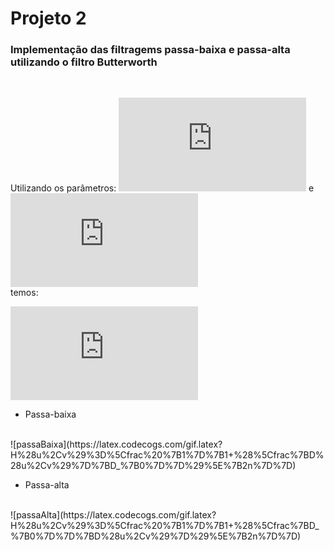 # Projeto 2

### Implementação das filtragems passa-baixa e passa-alta utilizando o filtro Butterworth

<br>

Utilizando os parâmetros: ![d0](https://latex.codecogs.com/gif.latex?D_%7B0%7D) e ![n](https://latex.codecogs.com/gif.latex?n)	
temos:

![d](https://latex.codecogs.com/gif.latex?D%28u%2Cv%29%3D%20%5Csqrt%7Bu%5E%7B2%7D&plus;v%5E%7B2%7D%7D)

* Passa-baixa
<br> 
![passaBaixa](https://latex.codecogs.com/gif.latex?H%28u%2Cv%29%3D%5Cfrac%20%7B1%7D%7B1&plus;%28%5Cfrac%7BD%28u%2Cv%29%7D%7BD_%7B0%7D%7D%29%5E%7B2n%7D%7D)

<br>

* Passa-alta
<br>
![passaAlta](https://latex.codecogs.com/gif.latex?H%28u%2Cv%29%3D%5Cfrac%20%7B1%7D%7B1&plus;%28%5Cfrac%7BD_%7B0%7D%7D%7BD%28u%2Cv%29%7D%29%5E%7B2n%7D%7D) 
